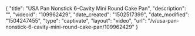 {
    "title": "USA Pan Nonstick 6-Cavity Mini Round Cake Pan",
    "description": "",
    "videoid": "109962429",
    "date_created": "1502517399",
    "date_modified": "1504247455",
    "type": "captivate",
    "layout": "video",
    "url": "\/v\/usa-pan-nonstick-6-cavity-mini-round-cake-pan\/109962429"
}